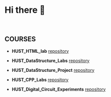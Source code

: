 # Hi there 👋 
 
&nbsp; 

## COURSES
- **HUST_HTML_lab**
[repository](https://github.com/Neptune153/HUST_HTML_lab)
&nbsp; 

- **HUST_DataStructure_Labs**
[repository](https://github.com/Neptune153/HUST_DataStructure_Labs)
&nbsp; 

- **HUST_DataStructure_Project**
[repository](https://github.com/Neptune153/HUST_DataStructure_Project)
&nbsp; 

- **HUST_CPP_Labs**
[repository](https://github.com/Neptune153/HUST_CPP_Labs)
&nbsp; 

- **HUST_Digital_Circuit_Experiments**
[repository](https://github.com/Neptune153/HUST_Digital_Circuit_Experiments)
&nbsp; 



